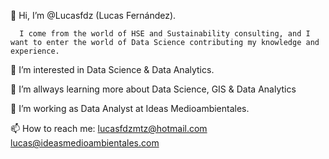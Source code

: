 👋 Hi, I’m @Lucasfdz (Lucas Fernández). 
      
      I come from the world of HSE and Sustainability consulting, and I want to enter the world of Data Science contributing my knowledge and experience.

👀 I’m interested in Data Science & Data Analytics.

🌱 I’m allways learning more about Data Science, GIS & Data Analytics

💞️ I’m working as Data Analyst at Ideas Medioambientales.

📫 How to reach me:
     lucasfdzmtz@hotmail.com
     lucas@ideasmedioambientales.com
    

<!---
Lucasfdz/Lucasfdz is a ✨ special ✨ repository because its `README.md` (this file) appears on your GitHub profile.
You can click the Preview link to take a look at your changes.
--->

